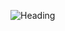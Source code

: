 
![Heading](https://github.com/notquitelikeme/notquitelikeme/assets/137330345/a7acbf30-117e-4f8b-8b8c-748e64336596)

<!---
- 👋 Hi, I’m Dennis Magaki
- 👀 I’m interested in Full Stack Web Development
- 🌱 I’m currently learning Java, HTML, CSS, C++, C, Kotlin
- 💞️ I’m looking to collaborate on nothing yet
- 📫 How to reach me
notquitelikeme/notquitelikeme is a ✨ special ✨ repository because its `README.md` (this file) appears on your GitHub profile.
You can click the Preview link to take a look at your changes.
--->
<!--START_SECTION:waka-->

<!--END_SECTION:waka-->

